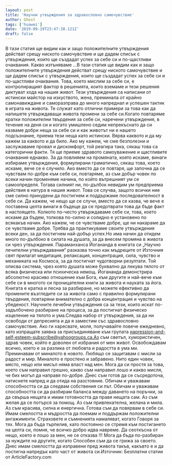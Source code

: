 ```yaml
---
layout: post
title: 'Научни утвърждения за здравословно самочувствие'
author: Ghost
tags: ['huawei']
date: '2019-09-19T23:47:38.121Z'
draft: false
---
```


В тази статия ще видим как и защо положителните утвърждения действат срещу ниското самочувствие и ще дадем списък с утвърждения, които ще създадат успех за себе си и по-щастливи очаквания. Какво изтъняваме ...В тази статия ще видим как и защо положителните утвърждения действат срещу ниското самочувствие и ще дадем списък с утвърждения, които ще създадат успех за себе си и по-щастливи очаквания. Това, което мислим за себе си, е контролиращият фактор в решенията, които вземаме и тези решения диктуват хода на нашия живот. Тези утвърждения са написани от истински майстор на изкуството, жена, преминала от крайно самонавиждане и саморазправа до много напреднал и успешен тактик в играта на живота. Те служат като отлични примери за това как да напишете утвърждаващи живота промени за себе си.Когато повтаряме кратки положителни твърдения за себе си, наречени утвърждения, в течение на деня си и когато умишлено седим непрекъснато да си казваме добри неща за себе си и как животът ни е нашето подсъзнание, приема тези неща като истински. Вярва каквото и да му кажем за каквото и да било. Ако му кажем, че сме безполезни и заслужаваме провал и дискомфорт, той реагира така, сякаш това са категорични факти. Тя ще приеме здравото самоуважение и щастливите очаквания еднакво. За да повлияем на промяната, която искаме, винаги избираме утвърждения, формулирани граматично, сякаш това, което искаме, вече се е случило. Ако вместо да се повтаря, ще започна да се чувствам по-добре към себе си, повтаряме, аз съм добър човек по всеки начин променяме начина, по който вътрешният ум се самоопределя. Тогава силният ни, по-дълбок невидим ум предприема действия в натура в нашия живот. Това се случва, защото всички ние сме силно принудени да постигнем и поддържаме последователност в себе си. Да кажем, че нещо ще се случи, вместо да се казва, че вече е поставена целта винаги в бъдеще да се предотврати това да бъде факт в настоящето. Колкото по-често утвърждаваме себе си, това, което искаме да бъдем, толкова по-силно и солидно е установено по всякакъв начин. Ако кажем, че се чувстваме добре, ще ни накараме да се чувстваме добре. Трябва да практикуваме своите утвърждения всеки ден, за да постигнем най-добър успех.Но има начин да отидем много по-дълбоко в силата на душата, за да внесем промяна в живота си чрез утвърждения. Параманханса Йогананда в книгата си „Научно лечителни утвърждавания“ разказва точно как мъдреците от Източния свят прилагат медитация, релаксация, концентрация, сила, чувство и механиката на Космоса, за да постигнат чудотворни резултати. Той описва система, чрез която душата може буквално да лекува тялото от всяка физическа или психическа немощ. Йогананда демонстрира абсолютно красиво отношение към Бога, към другите и най-вече към себе си в многото си проницателни книги за живота и науката за йога. Книгата е кратка и лесна за разбиране, но можете ефективно да промените възгледите си за живота само с правилно формулирани твърдения, повтаряни внимателно с добра концентрация и чувство на убеденост. Научните лечебни утвърждения са за тези, които искат по-задълбочено разбиране на процеса, за да постигнат физическо изцеление на тялото и ума.Следва набор от утвърждения, за да ни освободи от депресията и да я заместим със здравословно самочувствие. Ако ги харесвате, моля, получавайте повече ежедневно, като изпращате заявка за присъединяване към групата наpression-and-self-esteem-subscribe@yahoogroups.ca.Аз съм светъл, хумористичен, здрав човек, който е доволен от избрания от мен живот. Освобождавам всичко, което е за разлика от любовта и радостта в ума ми. Преминавам от миналото в новото. Любящо се защитавам с мисли за радост и мир. Миналото е простено и забравено. Нито един човек, място, нещо или мисъл няма власт над мен. Мога да си простя за това, което съм направил грешно, какво съм направил лошо и какво мисля, че бих могъл да направя по-добре. Днес съм готов да се съсредоточа, натиснете напред и да отида на разстояние. Обичам и уважавам способността си да следвам собствения си път. Обичам и уважавам способността си да разбирам баланса между даването на поръчки, за да свърша нещата и имам готовността да правя нещата сам. Аз съм желая да се потърся за помощ. Аз съм привлекателна, желана и мила. Аз съм красива, силна и енергична. Готова съм да повярвам в себе си. Имам смелостта и мъдростта да поемам и поддържам положителни ангажименти. Страховете и съмненията намаляват, когато Говоря за тях. Мога да бъда търпелив, като постоянно се стремя към постигането на целта си, помня, че всичко добро идва навреме. Да се ​​откъсна от нещо, което е лошо за мен, не се отказва !!! Мога да бъда по-разбиран за нуждите на другите, когато Способен съм да се грижа за своето. Днес имам смелостта да изправени пред живота такъв, какъвто е и да постигна напредък като част от живота си.Източник: Безплатни статии от ArticleFactory.com
